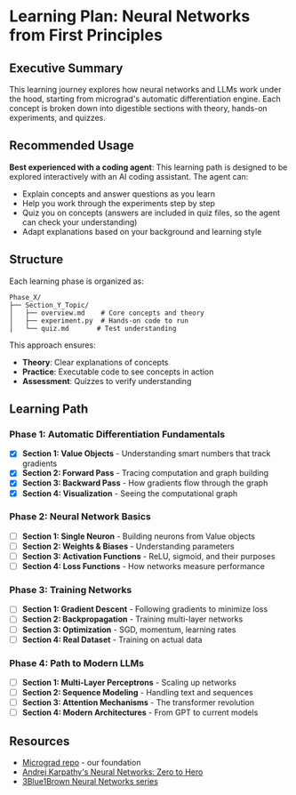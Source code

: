 # Learning Plan: Neural Networks from First Principles

## Executive Summary

This learning journey explores how neural networks and LLMs work under the hood, starting from micrograd's automatic differentiation engine. Each concept is broken down into digestible sections with theory, hands-on experiments, and quizzes.

## Recommended Usage

**Best experienced with a coding agent**: This learning path is designed to be explored interactively with an AI coding assistant. The agent can:
- Explain concepts and answer questions as you learn
- Help you work through the experiments step by step  
- Quiz you on concepts (answers are included in quiz files, so the agent can check your understanding)
- Adapt explanations based on your background and learning style

## Structure

Each learning phase is organized as:
```
Phase_X/
├── Section_Y_Topic/
│   ├── overview.md    # Core concepts and theory
│   ├── experiment.py  # Hands-on code to run
│   └── quiz.md       # Test understanding
```

This approach ensures:
- **Theory**: Clear explanations of concepts
- **Practice**: Executable code to see concepts in action  
- **Assessment**: Quizzes to verify understanding

## Learning Path

### Phase 1: Automatic Differentiation Fundamentals
- [x] **Section 1: Value Objects** - Understanding smart numbers that track gradients
- [x] **Section 2: Forward Pass** - Tracing computation and graph building
- [x] **Section 3: Backward Pass** - How gradients flow through the graph
- [x] **Section 4: Visualization** - Seeing the computational graph

### Phase 2: Neural Network Basics
- [ ] **Section 1: Single Neuron** - Building neurons from Value objects
- [ ] **Section 2: Weights & Biases** - Understanding parameters
- [ ] **Section 3: Activation Functions** - ReLU, sigmoid, and their purposes
- [ ] **Section 4: Loss Functions** - How networks measure performance

### Phase 3: Training Networks
- [ ] **Section 1: Gradient Descent** - Following gradients to minimize loss
- [ ] **Section 2: Backpropagation** - Training multi-layer networks
- [ ] **Section 3: Optimization** - SGD, momentum, learning rates
- [ ] **Section 4: Real Dataset** - Training on actual data

### Phase 4: Path to Modern LLMs
- [ ] **Section 1: Multi-Layer Perceptrons** - Scaling up networks
- [ ] **Section 2: Sequence Modeling** - Handling text and sequences
- [ ] **Section 3: Attention Mechanisms** - The transformer revolution
- [ ] **Section 4: Modern Architectures** - From GPT to current models

## Resources
- [Micrograd repo](https://github.com/karpathy/micrograd) - our foundation
- [Andrej Karpathy's Neural Networks: Zero to Hero](https://www.youtube.com/playlist?list=PLAqhIrjkxbuWI23v9cThsA9GvCAUhRvKZ)
- [3Blue1Brown Neural Networks series](https://www.youtube.com/playlist?list=PLZHQObOWTQDNU6R1_67000Dx_ZCJB-3pi)

